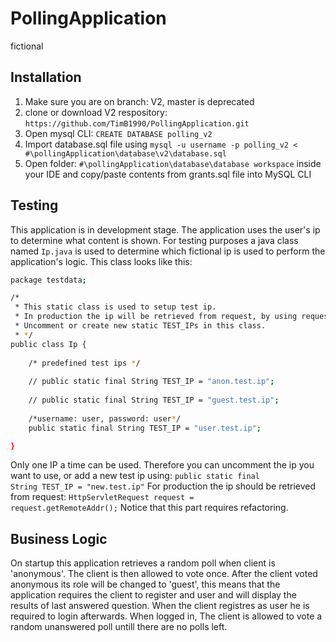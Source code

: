 # PollingApplication
fictional
## Installation
<ol>
  <li> Make sure you are on branch: V2, master is deprecated </li>
  <li> clone or download V2 respository: <code>https://github.com/TimB1990/PollingApplication.git</code></li>
  <li> Open mysql CLI: <code>CREATE DATABASE polling_v2</code></li>
  <li> Import database.sql file using <code>mysql -u username -p polling_v2 < #\pollingApplication\database\v2\database.sql</code></li>
  <li> Open folder: <code>#\pollingApplication\database\database workspace</code> inside your IDE and copy/paste contents from grants.sql file into MySQL CLI </li>
</ol>

## Testing
This application is in development stage. The application uses the user's ip to determine what content is shown.
For testing purposes a java class named <code>Ip.java</code> is used to determine which fictional ip is used to perform the application's logic.
This class looks like this:

```bash
package testdata;

/*
 * This static class is used to setup test ip.
 * In production the ip will be retrieved from request, by using request.getRemoteAddr();
 * Uncomment or create new static TEST_IPs in this class.
 * */
public class Ip {
	
	/* predefined test ips */
	
	// public static final String TEST_IP = "anon.test.ip";
	
	// public static final String TEST_IP = "guest.test.ip";
	
	/*username: user, password: user*/
	public static final String TEST_IP = "user.test.ip";

}
```

Only one IP a time can be used. Therefore you can uncomment the ip you want to use, or add a new test ip using: <code>public static final String TEST_IP = "new.test.ip"</code>
For production the ip should be retrieved from request: <code>HttpServletRequest request = request.getRemoteAddr();</code> 
Notice that this part requires refactoring.

## Business Logic
On startup this application retrieves a random poll when client is 'anonymous'. The client is then allowed to vote once.
After the client voted anonymous its role will be changed to 'guest', this means that the application requires the client to register and user and will display the results of last answered question.
When the client registres as user he is required to login afterwards. When logged in, The client is allowed to vote a random unanswered poll untill there are no polls left.

